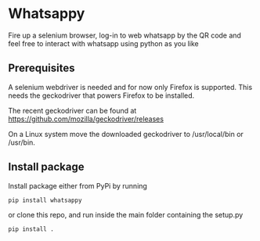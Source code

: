 # Whatsappy
Fire up a selenium browser, log-in to web whatsapp by the QR code and feel free
to interact with whatsapp using python as you like


## Prerequisites
A selenium webdriver is needed and for now only Firefox is supported.
This needs the geckodriver that powers Firefox to be installed.

The recent geckodriver can be found at https://github.com/mozilla/geckodriver/releases


On a Linux system move the downloaded geckodriver to /usr/local/bin or /usr/bin.


## Install package 
Install package either from PyPi by running 

```
pip install whatsappy
```

or clone this repo, and run inside the main folder containing the setup.py 

```
pip install .
```
